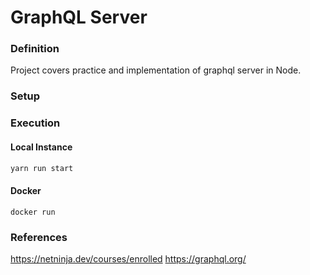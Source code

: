 # GraphQL Server 
### Definition  

Project covers practice and implementation of graphql server in Node. 

### Setup 


### Execution 

#### Local Instance 
```typescript
yarn run start 
```
#### Docker
```Docker
docker run 
```

### References
https://netninja.dev/courses/enrolled
https://graphql.org/


